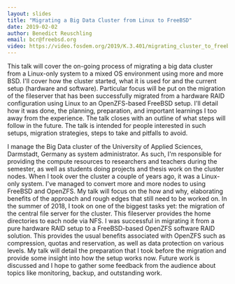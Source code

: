 ```yaml
---
layout: slides
title: "Migrating a Big Data Cluster from Linux to FreeBSD"
date: 2019-02-02
author: Benedict Reuschling
email: bcr@freebsd.org
video: https://video.fosdem.org/2019/K.3.401/migrating_cluster_to_freebsd.mp4
---
```

This talk will cover the on-going process of migrating a big data cluster from a Linux-only system to a mixed OS environment using more and more BSD. I'll cover how the cluster started, what it is used for and the current setup (hardware and software). Particular focus will be put on the migration of the fileserver that has been successfully migrated from a hardware RAID configuration using Linux to an OpenZFS-based FreeBSD setup. I'll detail how it was done, the planning, preparation, and important learnings I too away from the experience. The talk closes with an outline of what steps will follow in the future. The talk is intended for people interested in such setups, migration strategies, steps to take and pitfalls to avoid.

I manage the Big Data cluster of the University of Applied Sciences, Darmstadt, Germany as system administrator. As such, I'm responsible for providing the compute resources to researchers and teachers during the semester, as well as students doing projects and thesis work on the cluster nodes. When I took over the cluster a couple of years ago, it was a Linux-only system. I've managed to convert more and more nodes to using FreeBSD and OpenZFS. My talk will focus on the how and why, elaborating benefits of the approach and rough edges that still need to be worked on. In the summer of 2018, I took on one of the biggest tasks yet: the migration of the central file server for the cluster. This fileserver provides the home directories to each node via NFS. I was successful in migrating it from a pure hardware RAID setup to a FreeBSD-based OpenZFS software RAID solution. This provides the usual benefits associated with OpenZFS such as compression, quotas and reservation, as well as data protection on various levels. My talk will detail the preparation that I took before the migration and provide some insight into how the setup works now. Future work is discussed and I hope to gather some feedback from the audience about topics like monitoring, backup, and outstanding work.
